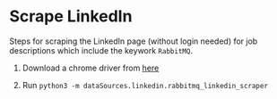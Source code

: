# Scrape LinkedIn 

Steps for scraping the LinkedIn page (without login needed) for job descriptions which include the keywork ```RabbitMQ```.

1. Download a chrome driver from [here](https://chromedriver.chromium.org/downloads)

2. Run ```python3 -m dataSources.linkedin.rabbitmq_linkedin_scraper```
